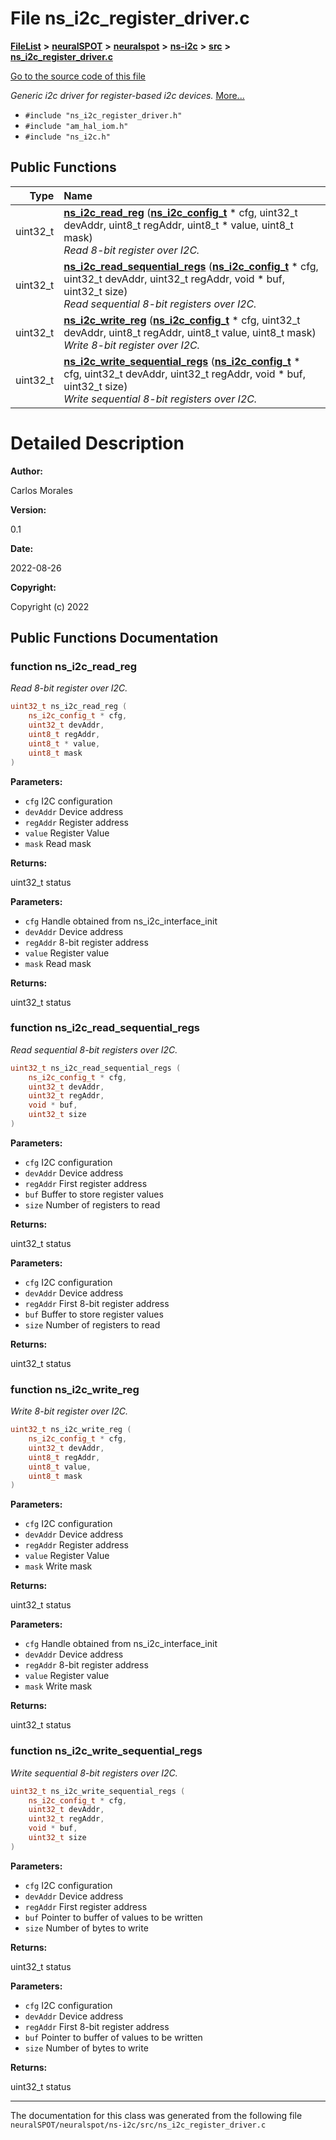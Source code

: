 

# File ns\_i2c\_register\_driver.c



[**FileList**](files.md) **>** [**neuralSPOT**](dir_75594cce7c7773aa3cb253214bf56510.md) **>** [**neuralspot**](dir_b737d82f35ec218ac5a7ef4105db9c0e.md) **>** [**ns-i2c**](dir_cc1f492d5d9f73ec0b0ac0581cc456e0.md) **>** [**src**](dir_d6c56226b0c7cd8d6baff594b5865597.md) **>** [**ns\_i2c\_register\_driver.c**](ns__i2c__register__driver_8c.md)

[Go to the source code of this file](ns__i2c__register__driver_8c_source.md)

_Generic i2c driver for register-based i2c devices._ [More...](#detailed-description)

* `#include "ns_i2c_register_driver.h"`
* `#include "am_hal_iom.h"`
* `#include "ns_i2c.h"`





































## Public Functions

| Type | Name |
| ---: | :--- |
|  uint32\_t | [**ns\_i2c\_read\_reg**](#function-ns_i2c_read_reg) ([**ns\_i2c\_config\_t**](structns__i2c__config__t.md) \* cfg, uint32\_t devAddr, uint8\_t regAddr, uint8\_t \* value, uint8\_t mask) <br>_Read 8-bit register over I2C._  |
|  uint32\_t | [**ns\_i2c\_read\_sequential\_regs**](#function-ns_i2c_read_sequential_regs) ([**ns\_i2c\_config\_t**](structns__i2c__config__t.md) \* cfg, uint32\_t devAddr, uint32\_t regAddr, void \* buf, uint32\_t size) <br>_Read sequential 8-bit registers over I2C._  |
|  uint32\_t | [**ns\_i2c\_write\_reg**](#function-ns_i2c_write_reg) ([**ns\_i2c\_config\_t**](structns__i2c__config__t.md) \* cfg, uint32\_t devAddr, uint8\_t regAddr, uint8\_t value, uint8\_t mask) <br>_Write 8-bit register over I2C._  |
|  uint32\_t | [**ns\_i2c\_write\_sequential\_regs**](#function-ns_i2c_write_sequential_regs) ([**ns\_i2c\_config\_t**](structns__i2c__config__t.md) \* cfg, uint32\_t devAddr, uint32\_t regAddr, void \* buf, uint32\_t size) <br>_Write sequential 8-bit registers over I2C._  |




























# Detailed Description




**Author:**

Carlos Morales 




**Version:**

0.1 




**Date:**

2022-08-26




**Copyright:**

Copyright (c) 2022 





    
## Public Functions Documentation




### function ns\_i2c\_read\_reg 

_Read 8-bit register over I2C._ 
```C++
uint32_t ns_i2c_read_reg (
    ns_i2c_config_t * cfg,
    uint32_t devAddr,
    uint8_t regAddr,
    uint8_t * value,
    uint8_t mask
) 
```





**Parameters:**


* `cfg` I2C configuration 
* `devAddr` Device address 
* `regAddr` Register address 
* `value` Register Value 
* `mask` Read mask 



**Returns:**

uint32\_t status




**Parameters:**


* `cfg` Handle obtained from ns\_i2c\_interface\_init 
* `devAddr` Device address 
* `regAddr` 8-bit register address 
* `value` Register value 
* `mask` Read mask 



**Returns:**

uint32\_t status 





        



### function ns\_i2c\_read\_sequential\_regs 

_Read sequential 8-bit registers over I2C._ 
```C++
uint32_t ns_i2c_read_sequential_regs (
    ns_i2c_config_t * cfg,
    uint32_t devAddr,
    uint32_t regAddr,
    void * buf,
    uint32_t size
) 
```





**Parameters:**


* `cfg` I2C configuration 
* `devAddr` Device address 
* `regAddr` First register address 
* `buf` Buffer to store register values 
* `size` Number of registers to read 



**Returns:**

uint32\_t status




**Parameters:**


* `cfg` I2C configuration 
* `devAddr` Device address 
* `regAddr` First 8-bit register address 
* `buf` Buffer to store register values 
* `size` Number of registers to read 



**Returns:**

uint32\_t status 





        



### function ns\_i2c\_write\_reg 

_Write 8-bit register over I2C._ 
```C++
uint32_t ns_i2c_write_reg (
    ns_i2c_config_t * cfg,
    uint32_t devAddr,
    uint8_t regAddr,
    uint8_t value,
    uint8_t mask
) 
```





**Parameters:**


* `cfg` I2C configuration 
* `devAddr` Device address 
* `regAddr` Register address 
* `value` Register Value 
* `mask` Write mask 



**Returns:**

uint32\_t status




**Parameters:**


* `cfg` Handle obtained from ns\_i2c\_interface\_init 
* `devAddr` Device address 
* `regAddr` 8-bit register address 
* `value` Register value 
* `mask` Write mask 



**Returns:**

uint32\_t status 





        



### function ns\_i2c\_write\_sequential\_regs 

_Write sequential 8-bit registers over I2C._ 
```C++
uint32_t ns_i2c_write_sequential_regs (
    ns_i2c_config_t * cfg,
    uint32_t devAddr,
    uint32_t regAddr,
    void * buf,
    uint32_t size
) 
```





**Parameters:**


* `cfg` I2C configuration 
* `devAddr` Device address 
* `regAddr` First register address 
* `buf` Pointer to buffer of values to be written 
* `size` Number of bytes to write 



**Returns:**

uint32\_t status




**Parameters:**


* `cfg` I2C configuration 
* `devAddr` Device address 
* `regAddr` First 8-bit register address 
* `buf` Pointer to buffer of values to be written 
* `size` Number of bytes to write 



**Returns:**

uint32\_t status 





        

------------------------------
The documentation for this class was generated from the following file `neuralSPOT/neuralspot/ns-i2c/src/ns_i2c_register_driver.c`

